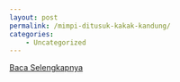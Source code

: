 ```yaml
---
layout: post
permalink: /mimpi-ditusuk-kakak-kandung/
categories:
    - Uncategorized
---
```


[Baca Selengkapnya](/07)